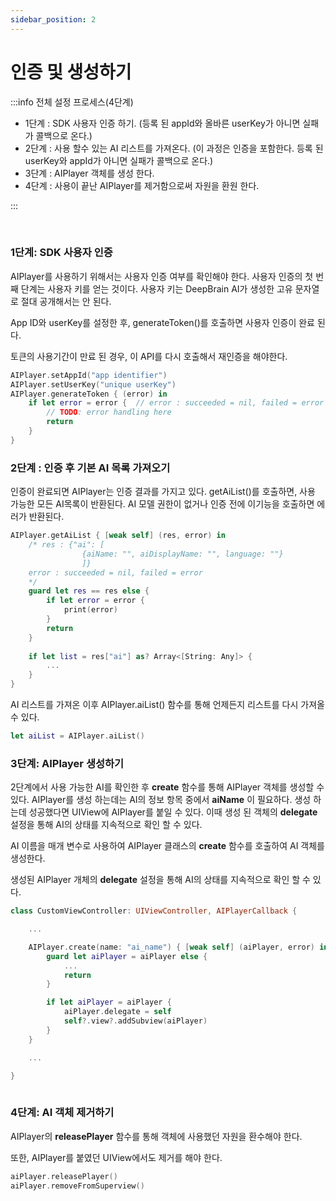 ```yaml
---
sidebar_position: 2
---
```


# 인증 및 생성하기

:::info 전체 설정 프로세스(4단계)

- 1단계 : SDK 사용자 인증 하기. (등록 된 appId와 올바른 userKey가 아니면 실패가 콜백으로 온다.)
- 2단계 : 사용 할수 있는 AI 리스트를 가져온다. (이 과정은 인증을 포함한다. 등록 된 userKey와 appId가 아니면 실패가 콜백으로 온다.)
- 3단계 : AIPlayer 객체를 생성 한다.
- 4단계 : 사용이 끝난 AIPlayer를 제거함으로써 자원을 환원 한다.

:::

<br/>

### 1단계: SDK 사용자 인증
AIPlayer를 사용하기 위해서는 사용자 인증 여부를 확인해야 한다. 사용자 인증의 첫 번째 단계는 사용자 키를 얻는 것이다. 사용자 키는 DeepBrain AI가 생성한 고유 문자열로 절대 공개해서는 안 된다.

App ID와 userKey를 설정한 후, generateToken()를 호출하면 사용자 인증이 완료 된다. 

토큰의 사용기간이 만료 된 경우, 이 API를 다시 호출해서 재인증을 해야한다. 

```swift
AIPlayer.setAppId("app identifier")
AIPlayer.setUserKey("unique userKey")
AIPlayer.generateToken { (error) in
    if let error = error {  // error : succeeded = nil, failed = error
        // TODO: error handling here
        return
    }
}
```

### 2단계 : 인증 후 기본 AI 목록 가져오기

인증이 완료되면 AIPlayer는 인증 결과를 가지고 있다. getAiList()를 호출하면, 사용 가능한 모든 AI목록이 반환된다. AI 모델 권한이 없거나 인증 전에 이기능을 호출하면 에러가 반환된다.

```swift
AIPlayer.getAiList { [weak self] (res, error) in
    /* res : {"ai": [
                {aiName: "", aiDisplayName: "", language: ""}
                ]}
    error : succeeded = nil, failed = error
    */
    guard let res == res else {
        if let error = error {
            print(error)
        }
        return
    }
    
    if let list = res["ai"] as? Array<[String: Any]> {
        ...
    }
}
```

AI 리스트를 가져온 이후 AIPlayer.aiList() 함수를 통해 언제든지 리스트를 다시 가져올수 있다.

```swift
let aiList = AIPlayer.aiList()
```

### 3단계: AIPlayer 생성하기

2단계에서 사용 가능한 AI를 확인한 후 **create** 함수를 통해 AIPlayer 객체를 생성할 수 있다. AIPlayer를 생성 하는데는 AI의 정보 항목 중에서 **aiName** 이 필요하다. 생성 하는데 성공했다면 UIView에 AIPlayer를 붙일 수 있다. 이때 생성 된 객체의 **delegate** 설정을 통해 AI의 상태를 지속적으로 확인 할 수 있다.

AI 이름을 매개 변수로 사용하여 AIPlayer 클래스의 **create** 함수를 호출하여 AI 객체를 생성한다.

생성된 AIPlayer 개체의 **delegate** 설정을 통해 AI의 상태를 지속적으로 확인 할 수 있다.

```swift
class CustomViewController: UIViewController, AIPlayerCallback {

 	...

  	AIPlayer.create(name: "ai_name") { [weak self] (aiPlayer, error) in
	  	guard let aiPlayer = aiPlayer else {
	  		...
	  		return
	  	}

	  	if let aiPlayer = aiPlayer {
	  		aiPlayer.delegate = self
	  		self?.view?.addSubview(aiPlayer)
	  	}
	}

	...

}
  
```

### 4단계: AI 객체 제거하기

AIPlayer의 **releasePlayer** 함수를 통해 객체에 사용했던 자원을 환수해야 한다.

또한, AIPlayer를 붙였던 UIView에서도 제거를 해야 한다.

```swift
aiPlayer.releasePlayer()
aiPlayer.removeFromSuperview()
```
